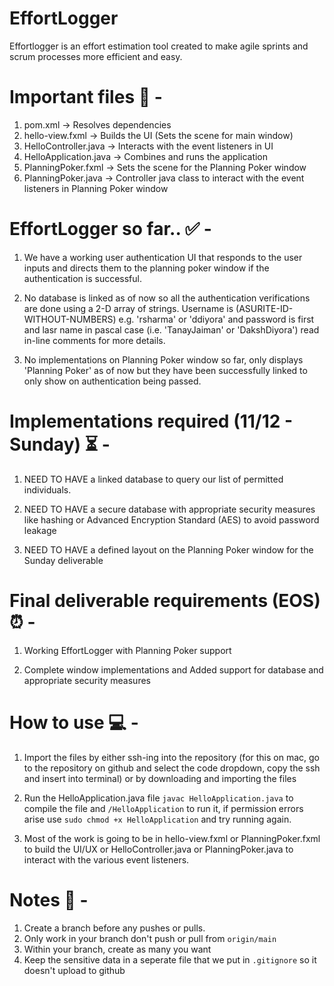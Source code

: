 # EffortLogger

Effortlogger is an effort estimation tool created to make agile sprints and scrum processes more efficient and easy.

# Important files 📁 -

1. pom.xml -> Resolves dependencies
2. hello-view.fxml -> Builds the UI (Sets the scene for main window)
3. HelloController.java -> Interacts with the event listeners in UI
4. HelloApplication.java -> Combines and runs the application
5. PlanningPoker.fxml -> Sets the scene for the Planning Poker window
6. PlanningPoker.java -> Controller java class to interact with the event listeners in Planning Poker window

# EffortLogger so far.. ✅ -

1. We have a working user authentication UI that responds to the user inputs and directs them to the planning poker window if the authentication is successful.
   
2. No database is linked as of now so all the authentication verifications are done using a 2-D array of strings. Username is (ASURITE-ID-WITHOUT-NUMBERS) e.g. 'rsharma' or 'ddiyora' and password is first and lasr name in pascal case (i.e. 'TanayJaiman' or 'DakshDiyora') read in-line comments for more details.
   
3. No implementations on Planning Poker window so far, only displays 'Planning Poker' as of now but they have been successfully linked to only show on authentication being passed.

# Implementations required (11/12 - Sunday) ⏳ -

1. NEED TO HAVE a linked database to query our list of permitted individuals. 

2. NEED TO HAVE a secure database with appropriate security measures like hashing or Advanced Encryption Standard (AES) to avoid password leakage

3. NEED TO HAVE a defined layout on the Planning Poker window for the Sunday deliverable

# Final deliverable requirements (EOS) ⏰ -

1. Working EffortLogger with Planning Poker support

2. Complete window implementations and Added support for database and appropriate security measures

# How to use 💻 - 

1. Import the files by either ssh-ing into the repository (for this on mac, go to the repository on github and select the code dropdown, copy the ssh and insert into terminal) or by downloading and importing the files

2. Run the HelloApplication.java file `javac HelloApplication.java` to compile the file and `/HelloApplication` to run it, if permission errors arise use `sudo chmod +x HelloApplication` and try running again.

3. Most of the work is going to be in hello-view.fxml or PlanningPoker.fxml to build the UI/UX or HelloController.java or PlanningPoker.java to interact with the various event listeners.

# Notes 📝 - 

1. Create a branch before any pushes or pulls.
2. Only work in your branch don't push or pull from `origin/main`
3. Within your branch, create as many you want
4. Keep the sensitive data in a seperate file that we put in `.gitignore` so it doesn't upload to github

